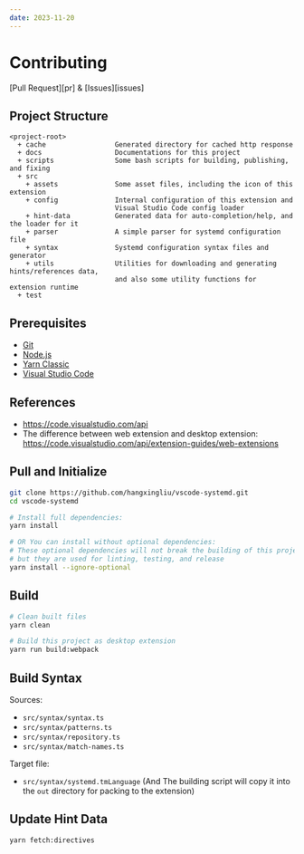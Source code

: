 ```yaml
---
date: 2023-11-20
---
```

# Contributing

[Pull Request][pr] & [Issues][issues]

## Project Structure

```
<project-root>
  + cache                 Generated directory for cached http response
  + docs                  Documentations for this project
  + scripts               Some bash scripts for building, publishing, and fixing 
  + src
    + assets              Some asset files, including the icon of this extension
	+ config              Internal configuration of this extension and 
                          Visual Studio Code config loader
    + hint-data           Generated data for auto-completion/help, and the loader for it
    + parser              A simple parser for systemd configuration file
	+ syntax              Systemd configuration syntax files and generator
	+ utils               Utilities for downloading and generating hints/references data,
                          and also some utility functions for extension runtime
  + test
```

<!-- #region vscode-extension-dev -->
<!-- version: 2023-11-20 -->
## Prerequisites

- [Git](https://git-scm.com/)
- [Node.js](https://nodejs.org/en/)
- [Yarn Classic](https://classic.yarnpkg.com/en/)
- [Visual Studio Code](https://code.visualstudio.com/)

## References

- <https://code.visualstudio.com/api>
- The difference between web extension and desktop extension: <https://code.visualstudio.com/api/extension-guides/web-extensions>
<!-- #endregion vscode-extension-dev -->


## Pull and Initialize

``` bash
git clone https://github.com/hangxingliu/vscode-systemd.git
cd vscode-systemd

# Install full dependencies:
yarn install

# OR You can install without optional dependencies:
# These optional dependencies will not break the building of this project, 
# but they are used for linting, testing, and release
yarn install --ignore-optional
```

## Build

``` bash
# Clean built files
yarn clean

# Build this project as desktop extension
yarn run build:webpack
```

## Build Syntax

Sources:

- `src/syntax/syntax.ts`
- `src/syntax/patterns.ts`
- `src/syntax/repository.ts`
- `src/syntax/match-names.ts`

Target file:

- `src/syntax/systemd.tmLanguage` (And The building script will copy it into the `out` directory for packing to the extension)

## Update Hint Data

``` bash
yarn fetch:directives
```
